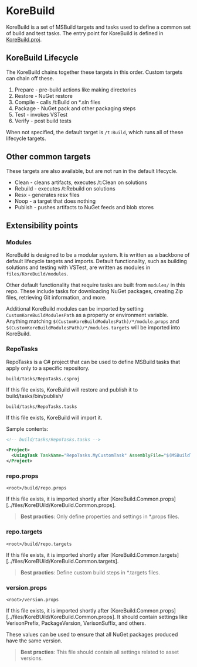 KoreBuild
=========

KoreBuild is a set of MSBuild targets and tasks used to define a common set of build and test tasks. The entry point for KoreBuild is defined in [KoreBuild.proj][korebuild-proj].

## KoreBuild Lifecycle

The KoreBuild chains together these targets in this order. Custom targets can chain off these.

1. Prepare - pre-build actions like making directories
1. Restore - NuGet restore
1. Compile - calls /t:Build on \*.sln files
1. Package - NuGet pack and other packaging steps
1. Test - invokes VSTest
1. Verify - post build tests

When not specified, the default target is `/t:Build`, which runs all of these lifecycle targets.

## Other common targets

These targets are also available, but are not run in the default lifecycle.

- Clean - cleans artifacts, executes /t:Clean on solutions
- Rebuild - executes /t:Rebuild on solutions
- Resx - generates resx files
- Noop - a target that does nothing
- Publish - pushes artifacts to NuGet feeds and blob stores

## Extensibility points

### Modules

KoreBuild is designed to be a modular system. It is written as a backbone of default lifecycle targets and imports.
Default functionality, such as building solutions and testing with VSTest, are written as modules in `files/KoreBuild/modules`.

Other default functionality that require tasks are built from `modules/` in this repo.
These include tasks for downloading NuGet packages, creating Zip files, retrieving Git information, and more.

Additional KoreBuild modules can be imported by setting `CustomKoreBuildModulesPath` as a property or environment variable.
Anything matching `$(CustomKoreBuildModulesPath)/*/module.props` and `$(CustomKoreBuildModulesPath)/*/modules.targets` will be imported into KoreBuild.

### RepoTasks

RepoTasks is a C# project that can be used to define MSBuild tasks that apply only to a specific repository.

```
build/tasks/RepoTasks.csproj
```

If this file exists, KoreBuild will restore and publish it to build/tasks/bin/publish/

```
build/tasks/RepoTasks.tasks
```

If this file exists, KoreBuild will import it.

Sample contents:
```xml
<!-- build/tasks/RepoTasks.tasks -->

<Project>
  <UsingTask TaskName="RepoTasks.MyCustomTask" AssemblyFile="$(MSBuildThisFileDirectory)bin\publish\RepoTasks.dll" />
</Project>
```


### repo.props
```
<root>/build/repo.props
```

If this file exists, it is imported shortly after [KoreBuild.Common.props][../files/KoreBUild/KoreBuild.Common.props].

>**Best practies**: Only define properties and settings in \*.props files.

### repo.targets

```
<root>/build/repo.targets
```

If this file exists, it is imported shortly after [KoreBuild.Common.targets][../files/KoreBUild/KoreBuild.Common.targets].

>**Best practies**: Define custom build steps in \*.targets files.


### version.props

```
<root>/version.props
```

If this file exists, it is imported shortly after [KoreBuild.Common.props][../files/KoreBUild/KoreBuild.Common.props]. It should contain settings like VerisonPrefix, PackageVersion, VerisonSuffix, and others.

These values can be used to ensure that all NuGet packages produced have the same version.

>**Best practies**: This file should contain all settings related to asset versions.

[korebuild-proj]: ../files/KoreBuild/KoreBuild.proj
